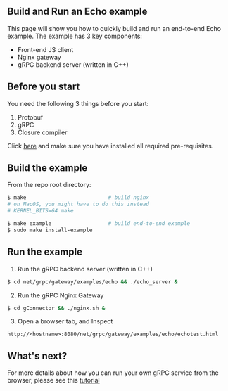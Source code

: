 ## Build and Run an Echo example

This page will show you how to quickly build and run an end-to-end Echo
example. The example has 3 key components:

 - Front-end JS client
 - Nginx gateway
 - gRPC backend server (written in C++)


## Before you start

You need the following 3 things before you start:

 1. Protobuf
 2. gRPC
 3. Closure compiler
 
Click [here](../../../../../INSTALL.md) and make sure you have installed all
required pre-requisites.
 
## Build the example

From the repo root directory:

```sh
$ make                          # build nginx
# on MacOS, you might have to do this instead
# KERNEL_BITS=64 make

$ make example                  # build end-to-end example
$ sudo make install-example
```

## Run the example

1. Run the gRPC backend server (written in C++)

```sh
$ cd net/grpc/gateway/examples/echo && ./echo_server &
```

2. Run the gRPC Nginx Gateway

```sh
$ cd gConnector && ./nginx.sh &
```

3. Open a browser tab, and Inspect
```
http://<hostname>:8080/net/grpc/gateway/examples/echo/echotest.html
```


## What's next?

For more details about how you can run your own gRPC service from the browser,
please see this [tutorial](tutorial.md)
